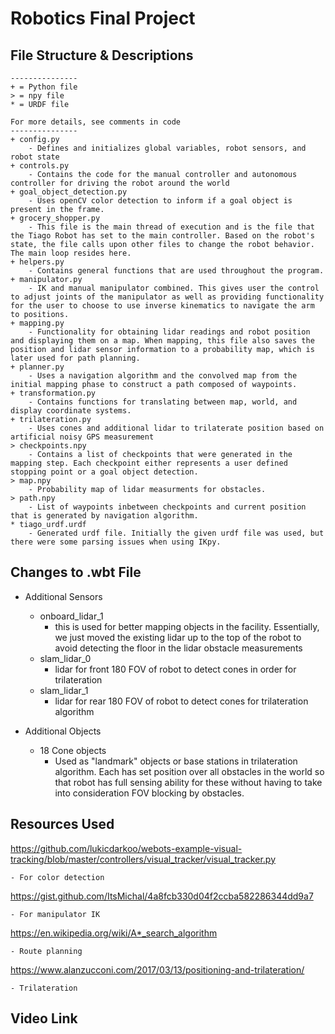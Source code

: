 # Robotics Final Project

## File Structure & Descriptions
```
---------------
+ = Python file
> = npy file
* = URDF file

For more details, see comments in code
---------------
+ config.py
    - Defines and initializes global variables, robot sensors, and robot state
+ controls.py
    - Contains the code for the manual controller and autonomous controller for driving the robot around the world
+ goal_object_detection.py
    - Uses openCV color detection to inform if a goal object is present in the frame.
+ grocery_shopper.py
    - This file is the main thread of execution and is the file that the Tiago Robot has set to the main controller. Based on the robot's state, the file calls upon other files to change the robot behavior. The main loop resides here.
+ helpers.py
    - Contains general functions that are used throughout the program.
+ manipulator.py
    - IK and manual manipulator combined. This gives user the control to adjust joints of the manipulator as well as providing functionality for the user to choose to use inverse kinematics to navigate the arm to positions.
+ mapping.py
    - Functionality for obtaining lidar readings and robot position and displaying them on a map. When mapping, this file also saves the position and lidar sensor information to a probability map, which is later used for path planning.
+ planner.py
    - Uses a navigation algorithm and the convolved map from the initial mapping phase to construct a path composed of waypoints. 
+ transformation.py
    - Contains functions for translating between map, world, and display coordinate systems.
+ trilateration.py
    - Uses cones and additional lidar to trilaterate position based on artificial noisy GPS measurement
> checkpoints.npy
    - Contains a list of checkpoints that were generated in the mapping step. Each checkpoint either represents a user defined stopping point or a goal object detection.
> map.npy
    - Probability map of lidar measurments for obstacles.
> path.npy
    - List of waypoints inbetween checkpoints and current position that is generated by navigation algorithm.
* tiago_urdf.urdf
    - Generated urdf file. Initially the given urdf file was used, but there were some parsing issues when using IKpy.
```
## Changes to .wbt File
* Additional Sensors
    * onboard_lidar_1
        * this is used for better mapping objects in the facility. Essentially, we just moved the existing lidar up to the top of the robot to avoid detecting the floor in the lidar obstacle measurements
    * slam_lidar_0
        * lidar for front 180 FOV of robot to detect cones in order for trilateration
    * slam_lidar_1
        * lidar for rear 180 FOV of robot to detect cones for trilateration algorithm

* Additional Objects
    * 18 Cone objects
        * Used as "landmark" objects or base stations in trilateration algorithm. Each has set position over all obstacles in the world so that robot has full sensing ability for these without having to take into consideration FOV blocking by obstacles.

## Resources Used

https://github.com/lukicdarkoo/webots-example-visual-tracking/blob/master/controllers/visual_tracker/visual_tracker.py

    - For color detection

https://gist.github.com/ItsMichal/4a8fcb330d04f2ccba582286344dd9a7

    - For manipulator IK

https://en.wikipedia.org/wiki/A*_search_algorithm

    - Route planning

https://www.alanzucconi.com/2017/03/13/positioning-and-trilateration/

    - Trilateration 

## Video Link
